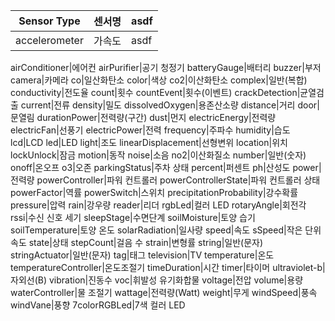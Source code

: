 Sensor Type|센서명|asdf
-----------|------|---
accelerometer|가속도|asdf


airConditioner|에어컨
airPurifier|공기 청정기
batteryGauge|배터리
buzzer|부저
camera|카메라
co|일산화탄소
color|색상
co2|이산화탄소
complex|일반(복합)
conductivity|전도율
count|횟수
countEvent|횟수(이벤트)
crackDetection|균열검출
current|전류
density|밀도
dissolvedOxygen|용존산소량
distance|거리
door|문열림
durationPower|전력량(구간)
dust|먼지
electricEnergy|전력량
electricFan|선풍기
electricPower|전력
frequency|주파수
humidity|습도
lcd|LCD
led|LED
light|조도
linearDisplacement|선형변위
location|위치
lockUnlock|잠금
motion|동작
noise|소음
no2|이산화질소
number|일반(숫자)
onoff|온오프
o3|오존
parkingStatus|주차 상태
percent|퍼센트
ph|산성도
power|전력량
powerController|파워 컨트롤러
powerControllerState|파워 컨트롤러 상태
powerFactor|역률
powerSwitch|스위치
precipitationProbability|강수확률
pressure|압력
rain|강우량
reader|리더
rgbLed|컬러 LED
rotaryAngle|회전각
rssi|수신 신호 세기
sleepStage|수면단계
soilMoisture|토양 습기
soilTemperature|토양 온도
solarRadiation|일사량
speed|속도
sSpeed|작은 단위 속도
state|상태
stepCount|걸음 수
strain|변형률
string|일반(문자)
stringActuator|일반(문자)
tag|태그
television|TV
temperature|온도
temperatureController|온도조절기
timeDuration|시간
timer|타이머
ultraviolet-b|자외선(B)
vibration|진동수
voc|휘발성 유기화합물
voltage|전압
volume|용량
waterController|물 조절기
wattage|전력량(Watt)
weight|무게
windSpeed|풍속
windVane|풍향
7colorRGBLed|7색 컬러 LED
